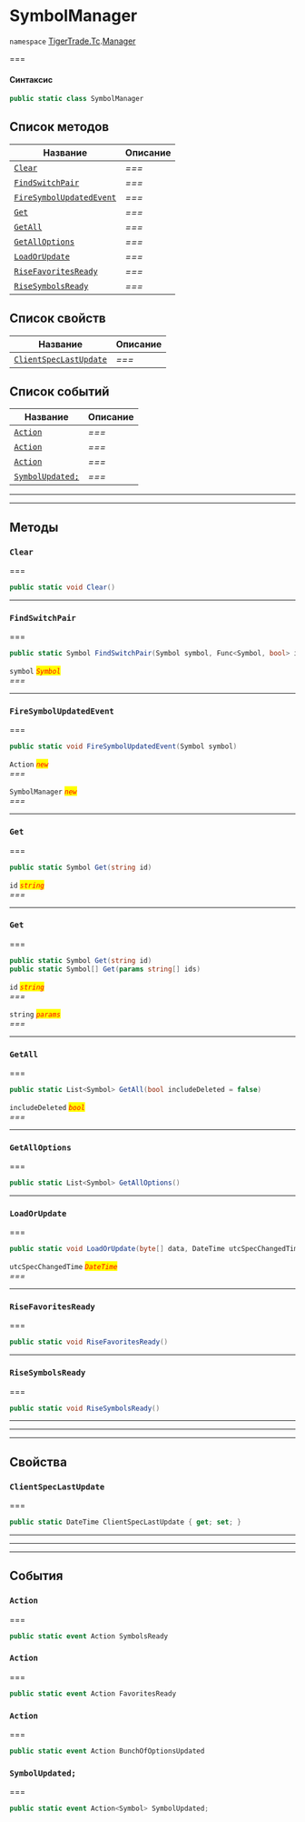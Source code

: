 # SymbolManager

`namespace` [TigerTrade.Tc](../).[Manager](./)

\===

#### Синтаксис

```csharp
public static class SymbolManager
```

## Список методов

| Название                                                                      | Описание |
| ----------------------------------------------------------------------------- | -------- |
| [`Clear`](symbolmanager.cs.md#method-clear)                                   | _===_    |
| [`FindSwitchPair`](symbolmanager.cs.md#method-findswitchpair)                 | _===_    |
| [`FireSymbolUpdatedEvent`](symbolmanager.cs.md#method-firesymbolupdatedevent) | _===_    |
| [`Get`](symbolmanager.cs.md#method-get)                                       | _===_    |
| [`GetAll`](symbolmanager.cs.md#method-getall)                                 | _===_    |
| [`GetAllOptions`](symbolmanager.cs.md#method-getalloptions)                   | _===_    |
| [`LoadOrUpdate`](symbolmanager.cs.md#method-loadorupdate)                     | _===_    |
| [`RiseFavoritesReady`](symbolmanager.cs.md#method-risefavoritesready)         | _===_    |
| [`RiseSymbolsReady`](symbolmanager.cs.md#method-risesymbolsready)             | _===_    |

## Список свойств

| Название                                                                    | Описание |
| --------------------------------------------------------------------------- | -------- |
| [`ClientSpecLastUpdate`](symbolmanager.cs.md#property-clientspeclastupdate) | _===_    |

## Список событий

| Название                                                     | Описание |
| ------------------------------------------------------------ | -------- |
| [`Action`](symbolmanager.cs.md#event-action)                 | _===_    |
| [`Action`](symbolmanager.cs.md#event-action)                 | _===_    |
| [`Action`](symbolmanager.cs.md#event-action)                 | _===_    |
| [`SymbolUpdated;`](symbolmanager.cs.md#event-symbolupdated;) | _===_    |

***

***

## Методы

### `Clear` <a href="#method-clear" id="method-clear"></a>

\===

```csharp
public static void Clear()
```

***

### `FindSwitchPair` <a href="#method-findswitchpair" id="method-findswitchpair"></a>

\===

```csharp
public static Symbol FindSwitchPair(Symbol symbol, Func<Symbol, bool> isExcludeSymbol)
```

`symbol` _<mark style="color:red;">`Symbol`</mark>_\
_===_

***

### `FireSymbolUpdatedEvent` <a href="#method-firesymbolupdatedevent" id="method-firesymbolupdatedevent"></a>

\===

```csharp
public static void FireSymbolUpdatedEvent(Symbol symbol)
```

`Action` _<mark style="color:red;">`new`</mark>_\
_===_

`SymbolManager` _<mark style="color:red;">`new`</mark>_\
_===_

***

### `Get` <a href="#method-get" id="method-get"></a>

\===

```csharp
public static Symbol Get(string id)
```

`id` _<mark style="color:red;">`string`</mark>_\
_===_

***

### `Get` <a href="#method-get" id="method-get"></a>

\===

```csharp
public static Symbol Get(string id)
public static Symbol[] Get(params string[] ids)
```

`id` _<mark style="color:red;">`string`</mark>_\
_===_

`string` _<mark style="color:red;">`params`</mark>_\
_===_

***

### `GetAll` <a href="#method-getall" id="method-getall"></a>

\===

```csharp
public static List<Symbol> GetAll(bool includeDeleted = false)
```

`includeDeleted` _<mark style="color:red;">`bool`</mark>_\
_===_

***

### `GetAllOptions` <a href="#method-getalloptions" id="method-getalloptions"></a>

\===

```csharp
public static List<Symbol> GetAllOptions()
```

***

### `LoadOrUpdate` <a href="#method-loadorupdate" id="method-loadorupdate"></a>

\===

```csharp
public static void LoadOrUpdate(byte[] data, DateTime utcSpecChangedTime)
```

`utcSpecChangedTime` _<mark style="color:red;">`DateTime`</mark>_\
_===_

***

### `RiseFavoritesReady` <a href="#method-risefavoritesready" id="method-risefavoritesready"></a>

\===

```csharp
public static void RiseFavoritesReady()
```

***

### `RiseSymbolsReady` <a href="#method-risesymbolsready" id="method-risesymbolsready"></a>

\===

```csharp
public static void RiseSymbolsReady()
```

***

***

***

## Свойства

### `ClientSpecLastUpdate` <a href="#property-clientspeclastupdate" id="property-clientspeclastupdate"></a>

\===

```csharp
public static DateTime ClientSpecLastUpdate { get; set; }
```

***

***

***

## События

### `Action` <a href="#event-action" id="event-action"></a>

\===

```csharp
public static event Action SymbolsReady
```

### `Action` <a href="#event-action" id="event-action"></a>

\===

```csharp
public static event Action FavoritesReady
```

### `Action` <a href="#event-action" id="event-action"></a>

\===

```csharp
public static event Action BunchOfOptionsUpdated
```

### `SymbolUpdated;` <a href="#event-symbolupdated" id="event-symbolupdated"></a>

\===

```csharp
public static event Action<Symbol> SymbolUpdated;
```
